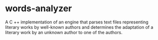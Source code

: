 # words-analyzer
A C ++ implementation of an engine that parses text files representing literary works by well-known authors and determines the adaptation of a literary work by an unknown author to one of the authors.
